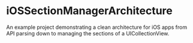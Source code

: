 iOSSectionManagerArchitecture
=============================

An example project demonstrating a clean architecture for iOS apps from API parsing down to managing the sections of a UICollectionView.
